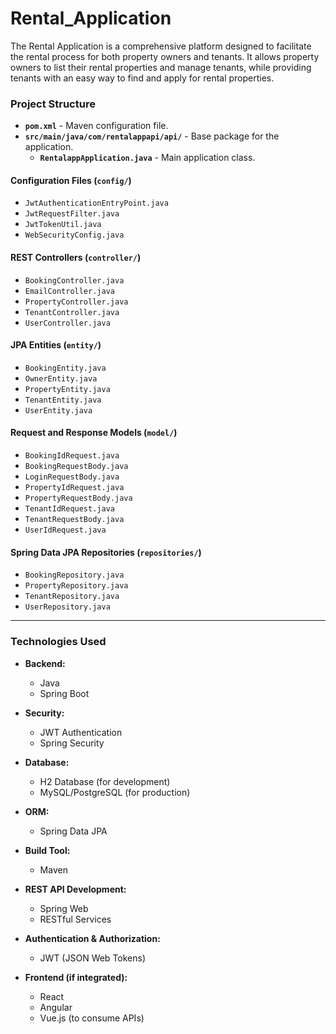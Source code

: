 # Rental_Application
The Rental Application is a comprehensive platform designed to facilitate the rental process for both property owners and tenants. It allows property owners to list their rental properties and manage tenants, while providing tenants with an easy way to find and apply for rental properties.
### **Project Structure**  

- **`pom.xml`** - Maven configuration file.  
- **`src/main/java/com/rentalappapi/api/`** - Base package for the application.  
  - **`RentalappApplication.java`** - Main application class.  

#### **Configuration Files (`config/`)**  
- `JwtAuthenticationEntryPoint.java`  
- `JwtRequestFilter.java`  
- `JwtTokenUtil.java`  
- `WebSecurityConfig.java`  

#### **REST Controllers (`controller/`)**  
- `BookingController.java`  
- `EmailController.java`  
- `PropertyController.java`  
- `TenantController.java`  
- `UserController.java`  

#### **JPA Entities (`entity/`)**  
- `BookingEntity.java`  
- `OwnerEntity.java`  
- `PropertyEntity.java`  
- `TenantEntity.java`  
- `UserEntity.java`  

#### **Request and Response Models (`model/`)**  
- `BookingIdRequest.java`  
- `BookingRequestBody.java`  
- `LoginRequestBody.java`  
- `PropertyIdRequest.java`  
- `PropertyRequestBody.java`  
- `TenantIdRequest.java`  
- `TenantRequestBody.java`  
- `UserIdRequest.java`  

#### **Spring Data JPA Repositories (`repositories/`)**  
- `BookingRepository.java`  
- `PropertyRepository.java`  
- `TenantRepository.java`  
- `UserRepository.java`  

---

### **Technologies Used**  
- **Backend:**  
  - Java  
  - Spring Boot  

- **Security:**  
  - JWT Authentication  
  - Spring Security  

- **Database:**  
  - H2 Database (for development)  
  - MySQL/PostgreSQL (for production)  

- **ORM:**  
  - Spring Data JPA  

- **Build Tool:**  
  - Maven  

- **REST API Development:**  
  - Spring Web  
  - RESTful Services  

- **Authentication & Authorization:**  
  - JWT (JSON Web Tokens)  

- **Frontend (if integrated):**  
  - React  
  - Angular  
  - Vue.js (to consume APIs)

